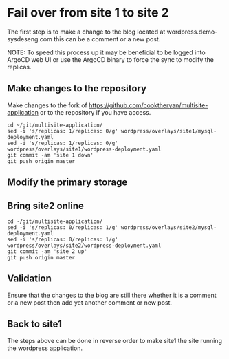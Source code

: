 # Fail over from site 1 to site 2
The first step is to make a change to the blog located at wordpress.demo-sysdeseng.com this can be a comment or a new post.

NOTE: To speed this process up it may be beneficial to be logged into ArgoCD web UI or use the ArgoCD binary to force the sync to modify the replicas.

## Make changes to the repository
Make changes to the fork of https://github.com/cooktheryan/multisite-application or to the repository if you have access. 

```
cd ~/git/multisite-application/
sed -i 's/replicas: 1/replicas: 0/g' wordpress/overlays/site1/mysql-deployment.yaml
sed -i 's/replicas: 1/replicas: 0/g' wordpress/overlays/site1/wordpress-deployment.yaml
git commit -am 'site 1 down'
git push origin master
```

## Modify the primary storage


## Bring site2 online
```
cd ~/git/multisite-application/
sed -i 's/replicas: 0/replicas: 1/g' wordpress/overlays/site2/mysql-deployment.yaml
sed -i 's/replicas: 0/replicas: 1/g' wordpress/overlays/site2/wordpress-deployment.yaml
git commit -am 'site 2 up'
git push origin master
```

## Validation
Ensure that the changes to the blog are still there whether it is a comment or a new post then add yet another comment or new post.

## Back to site1
The steps above can be done in reverse order to make site1 the site running the wordpress application.
